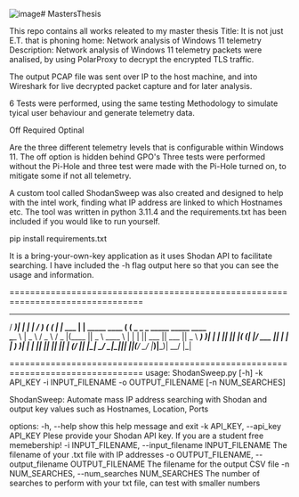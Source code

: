 ![image](https://github.com/benfegan/MastersThesis/assets/46714265/fb8a675e-3309-4c61-bb63-6f52e24edd4d)# MastersThesis

This repo contains all works releated to my master thesis
Title: It is not just E.T. that is phoning home: Network analysis of Windows 11 telemetry
Description: Network analysis of Windows 11 telemetry packets were analised, by using PolarProxy to decrypt the encrypted TLS traffic. 

The output PCAP file was sent over IP to the host machine, and into Wireshark for live decrypted packet capture and for later analysis.

6 Tests were performed, using the same testing Methodology to simulate tyical user behaviour and generate telemetry data.

Off
Required
Optinal

Are the three different telemetry levels that is configurable within Windows 11. The off option is hidden behind GPO's
Three tests were performed without the Pi-Hole and three test were made with the Pi-Hole turned on, to mitigate some if not all telemetry.

A custom tool called ShodanSweep was also created and designed to help with the intel work, finding what IP address are linked to which Hostnames etc.
The tool was written in python 3.11.4 and the requirements.txt has been included if you would like to run yourself.

pip install requirements.txt

It is a bring-your-own-key application as it uses Shodan API to facilitate searching. I have included the -h flag output here so that you can see the usage and information.

================================================================================
  ______  _                 _                 ______
 / _____)| |               | |               / _____)
( (____  | |__    ___    __| | _____  ____  ( (____   _ _ _  _____  _____  ____  
 \____ \ |  _ \  / _ \  / _  |(____ ||  _ \  \____ \ | | | || ___ || ___ ||  _ \ 
 _____) )| | | || |_| |( (_| |/ ___ || | | | _____) )| | | || ____|| ____|| |_| |
(______/ |_| |_| \___/  \____|\_____||_| |_|(______/  \___/ |_____)|_____)|  __/ 
                                                                          |_|    

================================================================================
usage: ShodanSweep.py [-h] -k API_KEY -i INPUT_FILENAME -o OUTPUT_FILENAME [-n NUM_SEARCHES]

ShodanSweep: Automate mass IP address searching with Shodan and output key values such as Hostnames, Location, Ports

options:
  -h, --help            show this help message and exit
  -k API_KEY, --api_key API_KEY
                        Plese provide your Shodan API key. If you are a student free memebership!
  -i INPUT_FILENAME, --input_filename INPUT_FILENAME
                        The filename of your .txt file with IP addresses
  -o OUTPUT_FILENAME, --output_filename OUTPUT_FILENAME
                        The filename for the output CSV file
  -n NUM_SEARCHES, --num_searches NUM_SEARCHES
                        The number of searches to perform with your txt file, can test with smaller numbers

                


